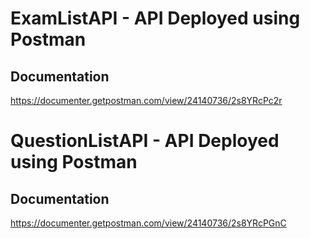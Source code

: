 # ExamListAPI - API Deployed using Postman 

## Documentation

https://documenter.getpostman.com/view/24140736/2s8YRcPc2r

# QuestionListAPI - API Deployed using Postman

## Documentation

https://documenter.getpostman.com/view/24140736/2s8YRcPGnC

